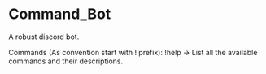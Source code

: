 # Command_Bot
A robust discord bot.

Commands (As convention start with ! prefix): 
!help -> List all the available commands and their descriptions.

